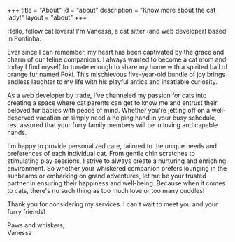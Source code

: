+++
title = "About"
id = "about"
description = "Know more about the cat lady!"
layout = "about"
+++

Hello, fellow cat lovers! I'm Vanessa, a cat sitter (and web developer) based in Pontinha.

Ever since I can remember, my heart has been captivated by the grace and charm of our feline companions.
I always wanted to become a cat mom and today I find myself fortunate enough to share my home with a spirited ball of orange fur named Poki.
This mischievous five-year-old bundle of joy brings endless laughter to my life with his playful antics and insatiable curiosity.

As a web developer by trade, I've channeled my passion for cats into creating a space where cat parents can get to know me and entrust their beloved fur babies with peace of mind.
Whether you're jetting off on a well-deserved vacation or simply need a helping hand in your busy schedule, rest assured that your furry family members will be in loving and capable hands.

I'm happy to provide personalized care, tailored to the unique needs and preferences of each individual cat.
From gentle chin scratches to stimulating play sessions, I strive to always create a nurturing and enriching environment.
So whether your whiskered companion prefers lounging in the sunbeams or embarking on grand adventures, let me be your trusted partner in ensuring their happiness and well-being.
Because when it comes to cats, there's no such thing as too much love or too many cuddles!

Thank you for considering my services. I can't wait to meet you and your furry friends!

Paws and whiskers,\
Vanessa

